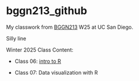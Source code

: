 # bggn213_github



My classwork from [BGGN213](https://bioboot.github.io/bggn213_W25/) W25 at UC San Diego.

Silly line

Winter 2025 Class Content: 
- Class 06: [intro to R](https://github.com/OchoaMedinaCL/bggn213_github/blob/0e1b44e3902f000583eb8e47d5da3cce6f12d946/class-xx/lab6_class_CLOM_2.qmd)

- Class 07: Data visualization with R 
